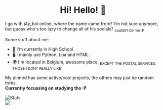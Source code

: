 <h1 align="center">Hi! Hello! 👋</h1>

I go with j4y_boi online, where the name came from? I'm not sure anymore,   
but guess who's too lazy to change all of his socials? <sub>couldn't be me :P</sub>  

Some stuff about me:
- 🏫 I'm currently in High School
- 🖥️ I mainly use Python, Lua and HTML.
- 🌍 I'm located in Belgium, awesome place. <sub>EXCEPT THE POSTAL SERVICES, THOSE I DONT REALLY LIKE</sub>

My pinned has some active/cool projects, the others may just be random forks.  
**Currently focussing on studying tho :P**

![Stats](https://github-readme-stats.vercel.app/api?username=j4y-boi&theme=transparent)  
![](https://komarev.com/ghpvc/?username=j4y-boi&style=flat&color=orange)
